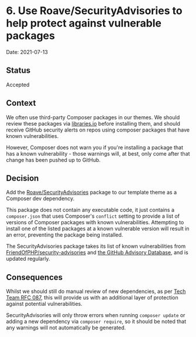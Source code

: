 # 6. Use Roave/SecurityAdvisories to help protect against vulnerable packages

Date: 2021-07-13

## Status

Accepted

## Context

We often use third-party Composer packages in our themes. We should review these packages via [libraries.io](https://libraries.io/) before installing them, and should receive GitHub security alerts on repos using composer packages that have known vulnerabilities.

However, Composer does not warn you if you're installing a package that has a known vulnerability - those warnings will, at best, only come after that change has been pushed up to GitHub.

## Decision

Add the [Roave/SecurityAdvisories](https://github.com/Roave/SecurityAdvisories) package to our template theme as a Composer dev dependency. 

This package does not contain any executable code, it just contains a `composer.json` that uses Composer's `conflict` setting to provide a list of versions of Composer packages with known vulnerabilities. Attempting to install one of the listed packages at a known vulnerable version will result in an error, preventing the package being installed.

The SecurityAdvisories package takes its list of known vulnerabilities from [FriendOfPHP/security-advisories](https://github.com/FriendsOfPHP/security-advisories) and [the GitHub Advisory Database](https://github.com/advisories?query=ecosystem%3Acomposer), and is updated regularly.

## Consequences

Whilst we should still do manual review of new dependencies, as per [Tech Team RFC 087](https://github.com/dxw/tech-team-rfcs/blob/main/rfc-087-use-libraries-where-possible.md), this will provide us with an additional layer of protection against potential vulnerabilities.

SecurityAdvisories will only throw errors when running `composer update` or adding a new dependency via `composer require`, so it should be noted that any warnings will not automatically be generated.
